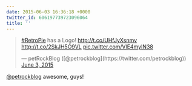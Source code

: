 ```yaml
---
date: 2015-06-03 16:36:18 +0000
twitter_id: 606197739723096064
title: ''
---
```


<blockquote class="twitter-tweet"><p lang="es" dir="ltr"><a href="https://twitter.com/hashtag/RetroPie?src=hash&amp;ref_src=twsrc%5Etfw">#RetroPie</a> has a Logo! <a href="http://t.co/UHfJyXsnmv">http://t.co/UHfJyXsnmv</a> <a href="http://t.co/2SkJH5O9VL">http://t.co/2SkJH5O9VL</a> <a href="http://t.co/VlE4myIN38">pic.twitter.com/VlE4myIN38</a></p>&mdash; petRockBlog ([@petrockblog](https://twitter.com/petrockblog)) <a href="https://twitter.com/petrockblog/status/606194048177553408?ref_src=twsrc%5Etfw">June 3, 2015</a></blockquote>
<script async src="https://platform.twitter.com/widgets.js" charset="utf-8"></script>

[@petrockblog](https://twitter.com/petrockblog) awesome, guys!
